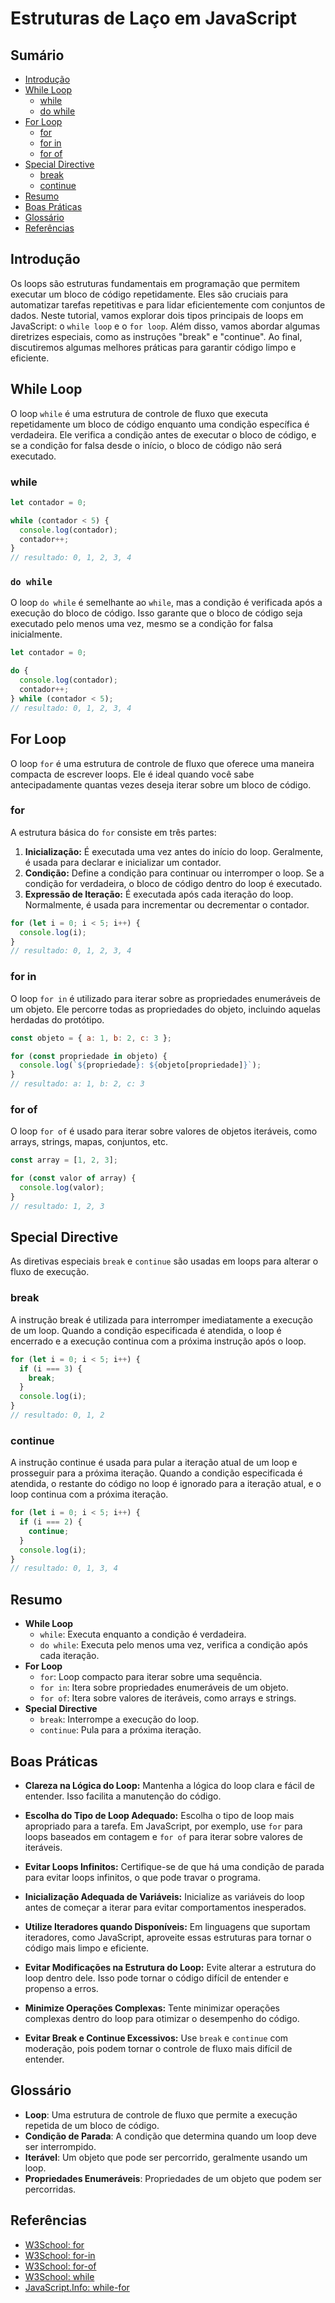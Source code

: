 # Estruturas de Laço em JavaScript

## Sumário
- [Introdução](#introdução)
- [While Loop](#while-loop)
  - [while](#while)
  - [do while](#do-while)
- [For Loop](#for-loop)
  - [for](#for)
  - [for in](#for-in)
  - [for of](#for-of)
- [Special Directive](#special-directive)
  - [break](#break)
  - [continue](#continue)
- [Resumo](#resumo)
- [Boas Práticas](#boas-práticas)
- [Glossário](#glossário)
- [Referências](#referências)

## Introdução
Os loops são estruturas fundamentais em programação que permitem executar um bloco de código repetidamente. Eles são cruciais para automatizar tarefas repetitivas e para lidar eficientemente com conjuntos de dados. Neste tutorial, vamos explorar dois tipos principais de loops em JavaScript: o `while loop` e o `for loop`. Além disso, vamos abordar algumas diretrizes especiais, como as instruções "break" e "continue". Ao final, discutiremos algumas melhores práticas para garantir código limpo e eficiente.

## While Loop
O loop `while` é uma estrutura de controle de fluxo que executa repetidamente um bloco de código enquanto uma condição específica é verdadeira. Ele verifica a condição antes de executar o bloco de código, e se a condição for falsa desde o início, o bloco de código não será executado.

### while

```javascript
let contador = 0;

while (contador < 5) {
  console.log(contador);
  contador++;
}
// resultado: 0, 1, 2, 3, 4
```

### `do while`
O loop `do while` é semelhante ao `while`, mas a condição é verificada após a execução do bloco de código. Isso garante que o bloco de código seja executado pelo menos uma vez, mesmo se a condição for falsa inicialmente.


```javascript
let contador = 0;

do {
  console.log(contador);
  contador++;
} while (contador < 5);
// resultado: 0, 1, 2, 3, 4
```

## For Loop
O loop `for` é uma estrutura de controle de fluxo que oferece uma maneira compacta de escrever loops. Ele é ideal quando você sabe antecipadamente quantas vezes deseja iterar sobre um bloco de código.

### for
A estrutura básica do `for` consiste em três partes:
1. **Inicialização:** É executada uma vez antes do início do loop. Geralmente, é usada para declarar e inicializar um contador.
2. **Condição:** Define a condição para continuar ou interromper o loop. Se a condição for verdadeira, o bloco de código dentro do loop é executado.
3. **Expressão de Iteração:** É executada após cada iteração do loop. Normalmente, é usada para incrementar ou decrementar o contador.


```javascript
for (let i = 0; i < 5; i++) {
  console.log(i);
}
// resultado: 0, 1, 2, 3, 4
```

### for in
O loop `for in` é utilizado para iterar sobre as propriedades enumeráveis de um objeto. Ele percorre todas as propriedades do objeto, incluindo aquelas herdadas do protótipo.


```javascript
const objeto = { a: 1, b: 2, c: 3 };

for (const propriedade in objeto) {
  console.log(`${propriedade}: ${objeto[propriedade]}`);
}
// resultado: a: 1, b: 2, c: 3
```

### for of
O loop `for of` é usado para iterar sobre valores de objetos iteráveis, como arrays, strings, mapas, conjuntos, etc.


```javascript
const array = [1, 2, 3];

for (const valor of array) {
  console.log(valor);
}
// resultado: 1, 2, 3
```

## Special Directive
As diretivas especiais `break` e `continue` são usadas em loops para alterar o fluxo de execução.

### break
A instrução break é utilizada para interromper imediatamente a execução de um loop. Quando a condição especificada é atendida, o loop é encerrado e a execução continua com a próxima instrução após o loop.

```javascript
for (let i = 0; i < 5; i++) {
  if (i === 3) {
    break;
  }
  console.log(i);
}
// resultado: 0, 1, 2
```

### continue
A instrução continue é usada para pular a iteração atual de um loop e prosseguir para a próxima iteração. Quando a condição especificada é atendida, o restante do código no loop é ignorado para a iteração atual, e o loop continua com a próxima iteração.

```javascript
for (let i = 0; i < 5; i++) {
  if (i === 2) {
    continue;
  }
  console.log(i);
}
// resultado: 0, 1, 3, 4
```

## Resumo
- **While Loop**
  - `while`: Executa enquanto a condição é verdadeira.
  - `do while`: Executa pelo menos uma vez, verifica a condição após cada iteração.
- **For Loop**
  - `for`: Loop compacto para iterar sobre uma sequência.
  - `for in`: Itera sobre propriedades enumeráveis de um objeto.
  - `for of`: Itera sobre valores de iteráveis, como arrays e strings.
- **Special Directive**
  - `break`: Interrompe a execução do loop.
  - `continue`: Pula para a próxima iteração.

## Boas Práticas
- **Clareza na Lógica do Loop:**
  Mantenha a lógica do loop clara e fácil de entender. Isso facilita a manutenção do código.

- **Escolha do Tipo de Loop Adequado:**
  Escolha o tipo de loop mais apropriado para a tarefa. Em JavaScript, por exemplo, use `for` para loops baseados em contagem e `for of` para iterar sobre valores de iteráveis.
- **Evitar Loops Infinitos:**
  Certifique-se de que há uma condição de parada para evitar loops infinitos, o que pode travar o programa.
- **Inicialização Adequada de Variáveis:**
  Inicialize as variáveis do loop antes de começar a iterar para evitar comportamentos inesperados.
- **Utilize Iteradores quando Disponíveis:**
  Em linguagens que suportam iteradores, como JavaScript, aproveite essas estruturas para tornar o código mais limpo e eficiente.
- **Evitar Modificações na Estrutura do Loop:**
  Evite alterar a estrutura do loop dentro dele. Isso pode tornar o código difícil de entender e propenso a erros.
- **Minimize Operações Complexas:**
  Tente minimizar operações complexas dentro do loop para otimizar o desempenho do código.
- **Evitar Break e Continue Excessivos:**
  Use `break` e `continue` com moderação, pois podem tornar o controle de fluxo mais difícil de entender.

## Glossário
- **Loop**: Uma estrutura de controle de fluxo que permite a execução repetida de um bloco de código.
- **Condição de Parada**: A condição que determina quando um loop deve ser interrompido.
- **Iterável**: Um objeto que pode ser percorrido, geralmente usando um loop.
- **Propriedades Enumeráveis**: Propriedades de um objeto que podem ser percorridas.

## Referências
- [W3School: for](https://javascript.info/while-for)
- [W3School: for-in](https://www.w3schools.com/js/js_loop_forin.asp)
- [W3School: for-of](https://www.w3schools.com/js/js_loop_forof.asp)
- [W3School: while](https://www.w3schools.com/js/js_loop_while.asp)
- [JavaScript.Info: while-for](https://javascript.info/while-for)
